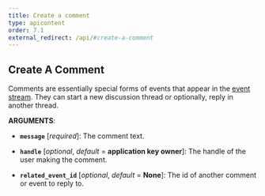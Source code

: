 ```yaml
---
title: Create a comment
type: apicontent
order: 7.1
external_redirect: /api/#create-a-comment
---
```


## Create A Comment

Comments are essentially special forms of events that appear in the [event stream][1]. They can start a new discussion thread or optionally, reply in another thread.

**ARGUMENTS**:

* **`message`** [*required*]:
    The comment text.

* **`handle`** [*optional*, *default* = **application key owner**]:
    The handle of the user making the comment.

* **`related_event_id`** [*optional*, *default* = **None**]:
    The id of another comment or event to reply to.

[1]: /events
